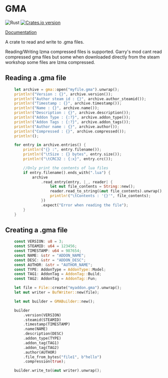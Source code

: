 # GMA
![Rust](https://github.com/diogo464/gma/workflows/Rust/badge.svg)
[![Crates.io version](https://img.shields.io/crates/v/gma.svg)](https://crates.io/crates/gma)

[Documentation](https://docs.rs/gma)

A crate to read and write to .gma files.

Reading/Writing lzma compressed files is supported.
Garry's mod cant read compressed gma files but some when downloaded directly from the steam workshop some files are lzma compressed.

## Reading a .gma file
```rust
    let archive = gma::open("myfile.gma").unwrap();
    println!("Version : {}", archive.version());
    println!("Author steam id : {}", archive.author_steamid());
    println!("Timestamp : {}", archive.timestamp());
    println!("Name : {}", archive.name());
    println!("Description : {}", archive.description());
    println!("Addon Type : {:?}", archive.addon_type());
    println!("Addon Tags : {:?}", archive.addon_tags());
    println!("Author name : {}", archive.author());
    println!("Compressed : {}", archive.compressed());
    println!();

    for entry in archive.entries() {
        println!("{} :", entry.filename());
        println!("\tSize : {} bytes", entry.size());
        println!("\tCRC32 : {:x}", entry.crc());

        //Only print the contents of lua files
        if entry.filename().ends_with(".lua") {
            archive
                .read_entry(entry, |_, reader| {
                    let mut file_contents = String::new();
                    reader.read_to_string(&mut file_contents).unwrap();
                    println!("\tContents : '{}'", file_contents);
                })
                .expect("Error when reading the file");
        }
    }
```

## Creating a .gma file
```rust
    const VERSION: u8 = 3;
    const STEAMID: u64 = 123456;
    const TIMESTAMP: u64 = 987654;
    const NAME: &str = "ADDON_NAME";
    const DESC: &str = "ADDON_DESC";
    const AUTHOR: &str = "AUTHOR_NAME";
    const TYPE: AddonType = AddonType::Model;
    const TAG1: AddonTag = AddonTag::Build;
    const TAG2: AddonTag = AddonTag::Fun;

    let file = File::create("myaddon.gma").unwrap();
    let mut writer = BufWriter::new(file);

    let mut builder = GMABuilder::new();

    builder
        .version(VERSION)
        .steamid(STEAMID)
        .timestamp(TIMESTAMP)
        .name(NAME)
        .description(DESC)
        .addon_type(TYPE)
        .addon_tag(TAG1)
        .addon_tag(TAG2)
        .author(AUTHOR)
        .file_from_bytes("file1", b"hello")
        .compression(true);

    builder.write_to(&mut writer).unwrap();
```